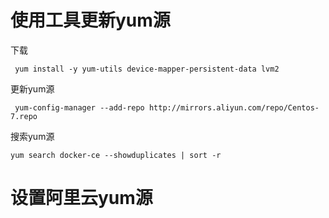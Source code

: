 # 使用工具更新yum源

下载

```
 yum install -y yum-utils device-mapper-persistent-data lvm2
```

更新yum源

```
 yum-config-manager --add-repo http://mirrors.aliyun.com/repo/Centos-7.repo
```

搜索yum源

```
yum search docker-ce --showduplicates | sort -r
```

# 设置阿里云yum源

